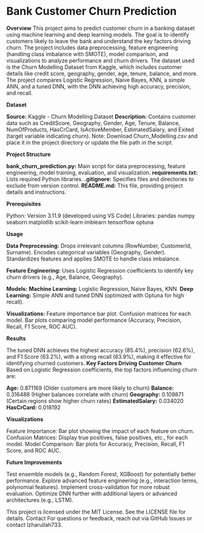 # **Bank Customer Churn Prediction**

**Overview**
This project aims to predict customer churn in a banking dataset using machine learning and deep learning models. The goal is to identify customers likely to leave the bank and understand the key factors driving churn. The project includes data preprocessing, feature engineering (handling class imbalance with SMOTE), model comparison, and visualizations to analyze performance and churn drivers.
The dataset used is the Churn Modelling Dataset from Kaggle, which includes customer details like credit score, geography, gender, age, tenure, balance, and more. The project compares Logistic Regression, Naive Bayes, KNN, a simple ANN, and a tuned DNN, with the DNN achieving high accuracy, precision, and recall.

**Dataset**

**Source:** Kaggle - Churn Modelling Dataset
**Description:** Contains customer data such as CreditScore, Geography, Gender, Age, Tenure, Balance, NumOfProducts, HasCrCard, IsActiveMember, EstimatedSalary, and Exited (target variable indicating churn).
Note: Download Churn_Modelling.csv and place it in the project directory or update the file path in the script.

**Project Structure**

**bank_churn_prediction.py:** Main script for data preprocessing, feature engineering, model training, evaluation, and visualization.
**requirements.txt:** Lists required Python libraries.
**.gitignore:** Specifies files and directories to exclude from version control.
**README.md:** This file, providing project details and instructions.

**Prerequisites**

Python: Version 3.11.9 (developed using VS Code)
Libraries:
pandas
numpy
seaborn
matplotlib
scikit-learn
imblearn
tensorflow
optuna






**Usage**

**Data Preprocessing:**
Drops irrelevant columns (RowNumber, CustomerId, Surname).
Encodes categorical variables (Geography, Gender).
Standardizes features and applies SMOTE to handle class imbalance.


**Feature Engineering:**
Uses Logistic Regression coefficients to identify key churn drivers (e.g., Age, Balance, Geography).


**Models:**
**Machine Learning:** Logistic Regression, Naive Bayes, KNN.
**Deep Learning:** Simple ANN and tuned DNN (optimized with Optuna for high recall).


**Visualizations:**
Feature importance bar plot.
Confusion matrices for each model.
Bar plots comparing model performance (Accuracy, Precision, Recall, F1 Score, ROC AUC).




**Results**


The tuned DNN achieves the highest accuracy (85.4%), precision (62.6%), and F1 Score (63.2%), with a strong recall (63.9%), making it effective for identifying churned customers.
**Key Factors Driving Customer Churn**
Based on Logistic Regression coefficients, the top factors influencing churn are:

**Age:** 0.871169 (Older customers are more likely to churn)
**Balance:** 0.316488 (Higher balances correlate with churn)
**Geography:** 0.109871 (Certain regions show higher churn rates)
**EstimatedSalary:** 0.034020
**HasCrCard:** 0.018192

**Visualizations**

Feature Importance: Bar plot showing the impact of each feature on churn.
Confusion Matrices: Display true positives, false positives, etc., for each model.
Model Comparison: Bar plots for Accuracy, Precision, Recall, F1 Score, and ROC AUC.


**Future Improvements**

Test ensemble models (e.g., Random Forest, XGBoost) for potentially better performance.
Explore advanced feature engineering (e.g., interaction terms, polynomial features).
Implement cross-validation for more robust evaluation.
Optimize DNN further with additional layers or advanced architectures (e.g., LSTM).


This project is licensed under the MIT License. See the LICENSE file for details.
Contact
For questions or feedback, reach out via GitHub Issues or contact Izharullah733.
